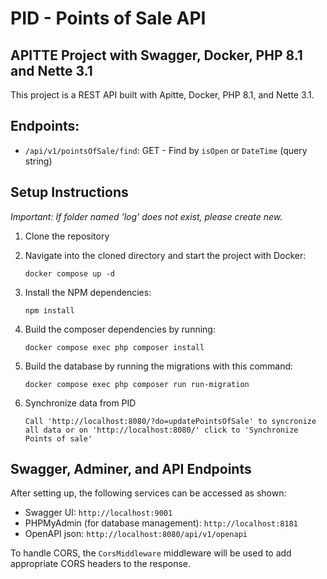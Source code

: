 # PID - Points of Sale API
## APITTE Project with Swagger, Docker, PHP 8.1 and Nette 3.1

This project is a REST API built with Apitte, Docker, PHP 8.1, and Nette 3.1.
## Endpoints:
- `/api/v1/pointsOfSale/find`: GET - Find by `isOpen` or `DateTime` (query string)

## Setup Instructions

*Important: If folder named 'log' does not exist, please create new.*

1. Clone the repository

2. Navigate into the cloned directory and start the project with Docker:

   `docker compose up -d`

3. Install the NPM dependencies:

   `npm install`

4. Build the composer dependencies by running:

   `docker compose exec php composer install`

5. Build the database by running the migrations with this command:

   `docker compose exec php composer run run-migration`

6. Synchronize data from PID

   `Call 'http://localhost:8080/?do=updatePointsOfSale' to syncronize all data
    or on 'http://localhost:8080/' click to 'Synchronize Points of sale'`

## Swagger, Adminer, and API Endpoints
After setting up, the following services can be accessed as shown:

- Swagger UI: `http://localhost:9001`
- PHPMyAdmin (for database management): `http://localhost:8181`
- OpenAPI json: `http://localhost:8080/api/v1/openapi`

To handle CORS, the `CorsMiddleware` middleware will be used to add appropriate CORS headers to the response.
